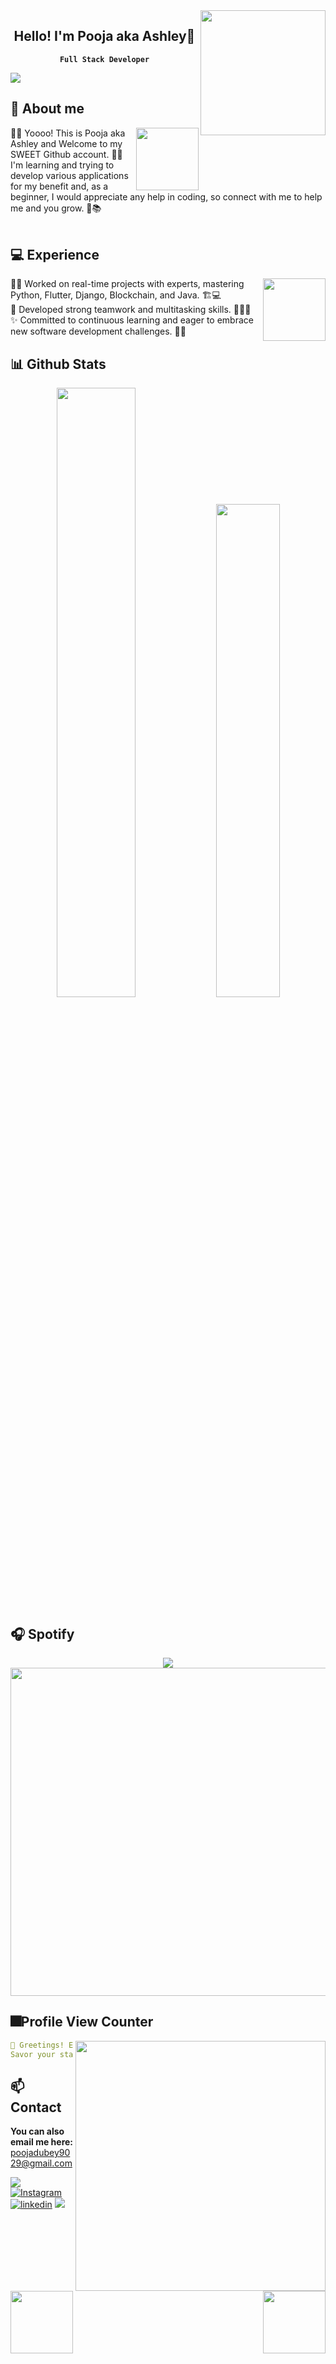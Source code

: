 <a href="https://ash-300.vercel.app/">
<img align="right" width="200" src="https://i.pinimg.com/originals/e3/da/93/e3da939bd48f9abb31fea4557fa9a5f1.gif">
</a>

<div style="text-align: center;">
  <h2><strong>Hello! I'm Pooja aka Ashley🌺</strong></h2>
  <strong><code>Full Stack Developer</code></strong>
</div>

<div align="left">
	
![](https://typograssy.deno.dev/api?text=The&nbsp;Kawaii&nbsp;coder&nbsp;✨&l0=none&l1=d48dd1&l2=d48dd1&l3=d48dd1&l4=d48dd1&bg=none&frame=none&speed=100&comment=)
</div>

## **🔮 About me**
<a href="https://github.com/poojadubeu01">
<img align="right" width="100" src="https://stareon.carrd.co/assets/images/gallery01/154bf892.gif?v92574008746751"></a>
🧙‍♂️ Yoooo! This is Pooja aka Ashley and Welcome to my SWEET Github account. 🌸💜<br>I'm learning and trying to develop various applications for my benefit and, as a beginner, I would appreciate any help in coding, so connect with me to help me and you grow. 🔮📚
<br><br>

## **💻 Experience**
<a href="https://github.com/poojadubey01">
<img align="right" width="100" src="https://i.pinimg.com/originals/62/a3/0c/62a30c5d65b6cd0d00b9d6e0e1364f55.gif"></a>
🧙‍♂️ Worked on real-time projects with experts, mastering Python, Flutter, Django, Blockchain, and Java. 🏗️💻<br>
🤝 Developed strong teamwork and multitasking skills. 🤹‍♂️🚀<br>
✨ Committed to continuous learning and eager to embrace new software development challenges. 🌟🔭<br>

## **📊 Github Stats**
<p align="center">
  <img width="50%" src="https://github-readme-stats.vercel.app/api?username=poojadubey01&show_icons=true&count_private=true&theme=radical&hide_border=true" />
  <img width="45%" src="https://github-readme-stats.vercel.app/api/top-langs/?username=poojadubey01&show_icons=true&count_private=true&theme=radical&hide_border=true&layout=compact" />
</p>


## **🎧 Spotify**
<p align="center">
  <a href="https://spotify-github-profile.vercel.app/api/view?uid=z8vtap612j1ajql4wsyhl074i&redirect=true">
    <img src="https://spotify-github-profile.vercel.app/api/view?uid=z8vtap612j1ajql4wsyhl074i&cover_image=true&theme=default&show_offline=true&background_color=0d1117&interchange=false&bar_color_cover=true">
  </a>
  <a href="https://open.spotify.com/user/z8vtap612j1ajql4wsyhl074i?si=6962aa5c8435476f">
    <img width="525" src="https://spotify-recently-played-readme.vercel.app/api?user=z8vtap612j1ajql4wsyhl074i">
  </a>
</p>


## **🎆Profile View Counter**
<a href="https://www.instagram.com/_ecstasyy.__/"><img align="right" width=400 src="https://moe-counter.glitch.me/get/@poojadubey01?theme=rule34"></a>
<a href="https://github.com/poojadubey01"><img align="left" width="100" src="https://cutewallpaper.org/21/pokemon-background-gif/Pokemon-gif-transparent-clipart-images-gallery-for-free-.gif"></a>

```yaml
🌸 Greetings! Enchanted by my charm? Welcome to my domain!
Savor your stay! Delighted to have you in my world! 🌟💖
```
<!-- <br><br><br><br> -->
## **📫 Contact**
<a href="https://github.com/poojadubey01">
<img align="right" width="100" src="https://i.pinimg.com/originals/48/a2/22/48a222dc162ff97bd007c94eb53d2098.gif"/></a>

**You can also email me here:** poojadubey9029@gmail.com

<!--<a href="https://github.com/Meghna-DAS/github-profile-views-counter"><img src="https://komarev.com/ghpvc/?username=poojadubey01">-->
[![](https://img.shields.io/github/followers/poojadubey01?label=Followers&style=social&color=purple)](https://github.com/well300)
[![Instagram](https://img.shields.io/badge/Instagram-_ecstasyy.__-purple?logo=instagram&logoColor=white)](https://www.instagram.com/_ecstasyy.__/)
[![linkedin](https://img.shields.io/badge/linkedin-pooja--dubey--3299621b1-purple?logo=linkedin&logoColor=white)](https://www.linkedin.com/in/pooja-dubey-3299621b1/)
[![](https://img.shields.io/badge/Mail-D14836?logo=gmail&logoColor=white&color=purple)](mailto:poojadubeyrockstar@gmail.com)
